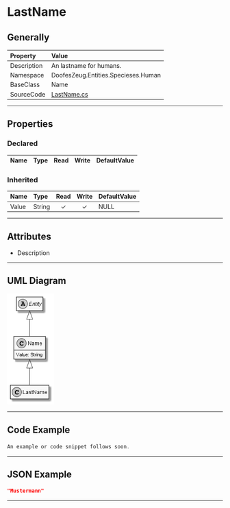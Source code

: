 ﻿# LastName

## Generally

|Property|Value|
|:-|:-|
|Description|An lastname for humans.|
|Namespace|DoofesZeug.Entities.Specieses.Human|
|BaseClass|Name|
|SourceCode|[LastName.cs](../../../../DoofesZeug.Library/Src/Entities/Specieses/Human/LastName.cs)|

---

## Properties

### Declared

|Name|Type|Read|Write|DefaultValue|
|:---|:---|:--:|:---:|:-----------|

### Inherited

|Name|Type|Read|Write|DefaultValue|
|:---|:---|:--:|:---:|:-----------|
|Value|String|&#x2713;|&#x2713;|NULL|

---

## Attributes

- Description

---

## UML Diagram

![LastName.png](./LastName.png "LastName")

---

## Code Example

```cs
An example or code snippet follows soon.
```

---

## JSON Example

```json
"Mustermann"
```

---

